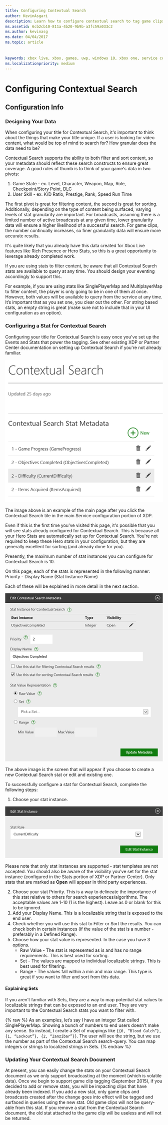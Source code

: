 ```yaml
---
title: Configuring Contextual Search
author: KevinAsgari
description: Learn how to configure contextual search to tag game clips and broadcasts.
ms.assetid: 6cb2cb10-811a-4b20-9b9b-a3fc59a033c2
ms.author: kevinasg
ms.date: 04/04/2017
ms.topic: article


keywords: xbox live, xbox, games, uwp, windows 10, xbox one, service configuration, contextual search, game clip, broadcast
ms.localizationpriority: medium
---
```


# Configuring Contextual Search

## Configuration Info

### Designing Your Data
When configuring your title for Contextual Search, it's important to think about the things that make your title unique.  If a user is looking for video content, what would be top of mind to search for?  How granular does the data need to be?

Contextual Search supports the ability to both filter and sort content, so your metadata should reflect these search constructs to ensure great coverage.  A good rules of thumb is to think of your game's data in two pivots:
1. Game State - ex.  Level, Character, Weapon, Map, Role, Checkpoint/Story Point, DLC
2. User Skill - ex. K/D Ratio, Prestige, Rank, Speed Run Time

The first pivot is great for filtering content, the second is great for sorting.  Additionally, depending on the type of content being surfaced, varying levels of stat granularity are important.  For broadcasts, assuming there is a limited number of active broadcasts at any given time, lower granularity data will ensure a higher likelihood of a successful search.  For game clips, the number continually increases, so finer granularity data will ensure more accurate results.

It's quite likely that you already have this data created for Xbox Live features like Rich Presence or Hero Stats, so this is a great opportunity to leverage already completed work.

If you are using stats to filter content, be aware that all Contextual Search stats are available to query at any time.  You should design your eventing accordingly to support this.

For example, if you are using stats like SinglePlayerMap and MultiplayerMap to filter content, the player is only going to be in one of them at once.  However, both values will be available to query from the service at any time.  It’s important that as you set one, you clear out the other.  For string based stats, an empty string is great (make sure not to include that in your UI configuration as an option).

### Configuring a Stat for Contextual Search
Configuring your title for Contextual Search is easy once you've set up the Events and Stats that power the tagging.  See other existing XDP or Partner Center documentation on setting up Contextual Search if you're not already familiar.

![](../images/contextual_search/config02.png)

The image above is an example of the main page after you click the Contextual Search tile in the main Service configuration portion of XDP.

Even if this is the first time you've visited this page, it's possible that you will see stats already configured for Contextual Search.  This is because all your Hero Stats are automatically set up for Contextual Search. You're not required to keep these Hero stats in your configuration, but they are generally excellent for sorting (and already done for you).

Presently, the maximum number of stat instances you can configure for Contextual Search is 10.

On this page, each of the stats is represented in the following manner:
Priority - Display Name (Stat Instance Name)

Each of these will be explained in more detail in the next section.

![](../images/contextual_search/config01.png)

The above image is the screen that will appear if you choose to create a new Contextual Search stat or edit and existing one.

To successfully configure a stat for Contextual Search, complete the following steps:
1. Choose your stat instance.

  ![](../images/contextual_search/config03.png)

  Please note that only stat instances are supported - stat templates are not accepted.  You should also be aware of the visibility you've set for the stat instance (configured in the Stats portion of XDP or Partner Center).  Only stats that are marked as **Open** will appear in third party experiences.

2. Choose your stat Priority. This is a way to delineate the importance of this stat relative to others for search experiences/algorithms.  The acceptable values are 1-10 (1 is the highest).  Leave as 0 or blank for this to be ignored.
3. Add your Display Name.  This is a localizable string that is exposed to the end user.
4. Check whether you will use this stat to Filter or Sort the results.  You can check both in certain instances (if the value of the stat is a number - preferably in a Defined Range).
5. Choose how your stat value is represented.  In the case you have 3 options.
   * Raw Value - The stat is represented as is and has no range requirements.  This is best used for sorting.
   * Set - The values are mapped to individual localizable strings.  This is best used for filtering.
   * Range - The values fall within a min and max range.  This type is great if you want to filter and sort from this data.

#### Explaining Sets
If you aren't familiar with Sets, they are a way to map potential stat values to localizable strings that can be exposed to an end user.  They are very important to the Contextual Search stats you want to filter with.

{% raw %}
As an examples, let’s say I have an integer Stat called SinglePlayerMap.  Showing a bunch of numbers to end users doesn’t make any sense.  So instead, I create a Set of mappings like ```{{0, “Blood Gulch”}, {1, “Lockout”}, {2, “Zanzibar”}}```.  The user will see the string, but we use the number as part of the Contextual Search search-query.  You can map integers or strings to localized strings in Sets.
{% endraw %}

### Updating Your Contextual Search Document
At present, you can easily change the stats on your Contextual Search document as we only support broadcasting at the moment (which is volatile data).  Once we begin to support game clip tagging (September 2015), if you decided to add or remove stats, you will be impacting clips that have already been indexed.  If you add a new stat, only game clips and broadcasts created after the change goes into effect will be tagged and surfaced in queries using the new stat. Old game clips will not be query-able from this stat. If you remove a stat from the Contextual Search document, the old stat attached to the game clip will be useless and will not be returned.
